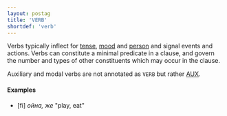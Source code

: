 ```yaml
---
layout: postag
title: 'VERB'
shortdef: 'verb'
---
```


Verbs typically inflect for [tense](Tense), [mood](Mood) and
[person](Person) and signal events and actions. Verbs can constitute a
minimal predicate in a clause, and govern the number and types of
other constituents which may occur in the clause.

Auxiliary and modal verbs are not annotated as `VERB` but rather
[AUX]().

#### Examples

* [fi] _ойна, же_ "play, eat"

<!-- Interlanguage links updated Pá kvě 14 11:08:26 CEST 2021 -->
